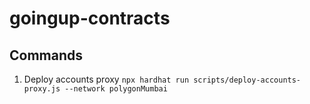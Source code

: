 # goingup-contracts

## Commands
1. Deploy accounts proxy ```npx hardhat run scripts/deploy-accounts-proxy.js --network polygonMumbai```